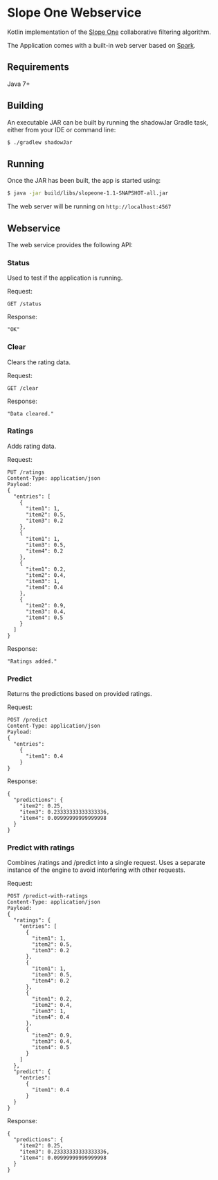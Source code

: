 # Slope One Webservice

Kotlin implementation of the [Slope One](https://en.wikipedia.org/wiki/Slope_One) collaborative filtering algorithm.

The Application comes with a built-in web server based on [Spark](http://sparkjava.com/).

## Requirements

Java 7+

## Building

An executable JAR can be built by running the shadowJar Gradle task, either from your IDE or command line:

```sh
$ ./gradlew shadowJar
```

## Running

Once the JAR has been built, the app is started using:

```sh
$ java -jar build/libs/slopeone-1.1-SNAPSHOT-all.jar
```

The web server will be running on `http://localhost:4567`

## Webservice

The web service provides the following API:

### Status

Used to test if the application is running.

Request:
````
GET /status
````

Response:
````
"OK"
````

### Clear

Clears the rating data.

Request:
````
GET /clear
````

Response:
````
"Data cleared."
````

### Ratings

Adds rating data.

Request:
````
PUT /ratings
Content-Type: application/json
Payload:
{
  "entries": [
    {
      "item1": 1,
      "item2": 0.5,
      "item3": 0.2
    },
    {
      "item1": 1,
      "item3": 0.5,
      "item4": 0.2
    },
    {
      "item1": 0.2,
      "item2": 0.4,
      "item3": 1,
      "item4": 0.4
    },
    {
      "item2": 0.9,
      "item3": 0.4,
      "item4": 0.5
    }
  ]
}
````

Response:
````
"Ratings added."
````

### Predict

Returns the predictions based on provided ratings.

Request:
````
POST /predict
Content-Type: application/json
Payload:
{
  "entries":
    {
      "item1": 0.4
    }
}
````

Response:
````
{
  "predictions": {
    "item2": 0.25,
    "item3": 0.23333333333333336,
    "item4": 0.09999999999999998
  }
}
````

### Predict with ratings

Combines /ratings and /predict into a single request.
Uses a separate instance of the engine to avoid interfering with other requests.

Request:
````
POST /predict-with-ratings
Content-Type: application/json
Payload:
{
  "ratings": {
    "entries": [
      {
        "item1": 1,
        "item2": 0.5,
        "item3": 0.2
      },
      {
        "item1": 1,
        "item3": 0.5,
        "item4": 0.2
      },
      {
        "item1": 0.2,
        "item2": 0.4,
        "item3": 1,
        "item4": 0.4
      },
      {
        "item2": 0.9,
        "item3": 0.4,
        "item4": 0.5
      }
    ]
  },
  "predict": {
    "entries":
      {
        "item1": 0.4
      }
  }
}
````

Response:
````
{
  "predictions": {
    "item2": 0.25,
    "item3": 0.23333333333333336,
    "item4": 0.09999999999999998
  }
}
````